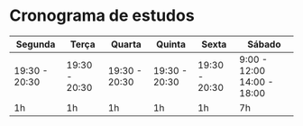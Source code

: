 # Cronograma de estudos


|  Segunda  |  Terça  |  Quarta  |  Quinta  | Sexta  | Sábado  |
| --------- | ------------------- | --------- | --------- | --------- | --------- |
|  19:30 - 20:30 |  19:30 - 20:30 |  19:30 - 20:30 |  19:30 - 20:30 |  19:30 - 20:30 |  9:00 - 12:00 14:00 - 18:00 |
|  1h |  1h | 1h | 1h | 1h | 7h |

